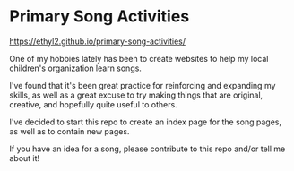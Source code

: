 # Primary Song Activities

https://ethyl2.github.io/primary-song-activities/

One of my hobbies lately has been to create websites to help my local children's organization learn songs.

I've found that it's been great practice for reinforcing and expanding my skills, as well as a great excuse to try making things that are
original, creative, and hopefully quite useful to others.

I've decided to start this repo to create an index page for the song pages, as well as to contain new pages.

If you have an idea for a song, please contribute to this repo and/or tell me about it!
